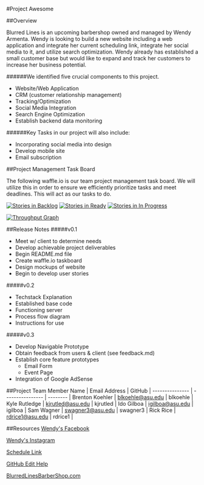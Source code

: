 
#Project Awesome

##Overview

Blurred Lines is an upcoming barbershop owned and managed by Wendy Armenta. Wendy is looking to build a new website including a web application and integrate her current scheduling link, integrate her social media to it, and utilize search optimization. Wendy already has established a small customer base but would like to expand and track her customers to increase her business potential. 

######We identified five crucial components to this project. 

* Website/Web Application
* CRM (customer relationship management)
* Tracking/Optimization
* Social Media Integration
* Search Engine Optimization
* Establish backend data monitoring

######Key Tasks in our project will also include:
* Incorporating social media into design
* Develop mobile site
* Email subscription

##Project Management Task Board

The following waffle.io is our team project management task board. We will utilize this in order to ensure we efficiently prioritize tasks and meet deadlines. This will act as our tasks to do.

[![Stories in Backlog](https://badge.waffle.io/asu-cis-capstone/awesome.svg?label=backlog&title=Backlog)](http://waffle.io/asu-cis-capstone/awesome)  [![Stories in Ready](https://badge.waffle.io/asu-cis-capstone/awesome.png?label=ready&title=Ready)](https://waffle.io/asu-cis-capstone/awesome)  [![Stories in In Progress](https://badge.waffle.io/asu-cis-capstone/awesome.svg?label=In%20Progress&title=In%20Progress)](http://waffle.io/asu-cis-capstone/awesome)      

[![Throughput Graph](https://graphs.waffle.io/asu-cis-capstone/awesome/throughput.svg)](https://waffle.io/asu-cis-capstone/awesome/metrics)

##Release Notes
#####v0.1
* Meet w/ client to determine needs
* Develop achievable project deliverables
* Begin README.md file
* Create waffle.io taskboard
* Design mockups of website
* Begin to develop user stories

#####v0.2
* Techstack Explanation
* Established base code
* Functioning server
* Process flow diagram
* Instructions for use

#####v0.3
* Develop Navigable Prototype
* Obtain feedback from users & client (see feedback.md)
* Establish core feature prototypes
    * Email Form
    * Event Page
* Integration of Google AdSense

##Project Team
  Member Name   |  Email Address   |  GitHub  | 
--------------- | ---------------- | -------- |
Brenton Koehler | blkoehle@asu.edu | blkoehle |
Kyle Rutledge   | kjrutled@asu.edu | kjrutled |
Ido Gilboa      | igilboa@asu.edu  | igilboa  |
Sam Wagner      | swagner3@asu.edu | swagner3 |
Rick Rice       | rdrice1@asu.edu  | rdrice1  |

##Resources
[Wendy's Facebook](https://www.facebook.com/Wendycutshairbarber?fref=ts)

[Wendy's Instagram](https://instagram.com/wendycutshair/)

[Schedule Link](http://www.genbook.com/bookings/slot/reservation/30243191)

[GitHub Edit Help](https://help.github.com/articles/markdown-basics/)

[BlurredLinesBarberShop.com](www.blurredlinesbarbershop.com)
